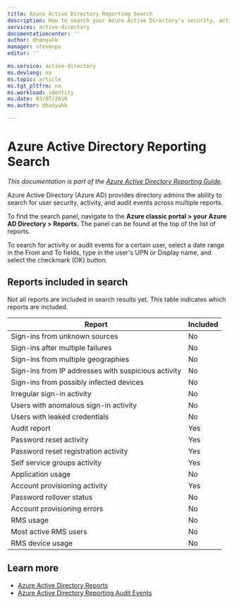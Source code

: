 ```yaml
---
title: Azure Active Directory Reporting Search
description: How to search your Azure Active Directory's security, activity and audit reports
services: active-directory
documentationcenter: ''
author: dhanyahk
manager: stevenpo
editor: ''

ms.service: active-directory
ms.devlang: na
ms.topic: article
ms.tgt_pltfrm: na
ms.workload: identity
ms.date: 03/07/2016
ms.author: dhanyahk

---
```

# Azure Active Directory Reporting Search
*This documentation is part of the [Azure Active Directory Reporting Guide](active-directory-reporting-guide.md).*

Azure Active Directory (Azure AD) provides directory admins the ability to search for user security, activity, and audit events across multiple reports.

To find the search panel, navigate to the **Azure classic portal > your Azure AD Directory > Reports.** The panel can be found at the top of the list of reports.

To search for activity or audit events for a certain user, select a date range in the From and To fields, type in the user's UPN or Display name, and select the checkmark (OK) button.

## Reports included in search
Not all reports are included in search results yet. This table indicates which reports are included.

| Report | Included |
| --- | --- |
| Sign-ins from unknown sources |No |
| Sign-ins after multiple failures |No |
| Sign-ins from multiple geographies |No |
| Sign-ins from IP addresses with suspicious activity |No |
| Sign-ins from possibly infected devices |No |
| Irregular sign-in activity |No |
| Users with anomalous sign-in activity |No |
| Users with leaked credentials |No |
| Audit report |Yes |
| Password reset activity |Yes |
| Password reset registration activity |Yes |
| Self service groups activity |Yes |
| Application usage |No |
| Account provisioning activity |Yes |
| Password rollover status |No |
| Account provisioning errors |No |
| RMS usage |No |
| Most active RMS users |No |
| RMS device usage |No |

## Learn more
* [Azure Active Directory Reports](active-directory-view-access-usage-reports.md)
* [Azure Active Directory Reporting Audit Events](active-directory-reporting-audit-events.md)

